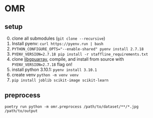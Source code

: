 # OMR

## setup

0. clone all submodules (`git clone --recursive`)
1. Install pyenv: `curl https://pyenv.run | bash`
2. `PYTHON_CONFIGURE_OPTS="--enable-shared" pyenv install 2.7.18`
3. `PYENV_VERSION=2.7.18 pip install -r staffline_requirements.txt`
4. clone [libgpuarray](https://github.com/Theano/libgpuarray/blob/master/doc/installation.rst), compile, and install from source with `PYENV_VERSION=2.7.18` flag on!
5. install python 3.10.1: `pyenv install 3.10.1`
5. create venv `python -m venv venv`
6. `pip install joblib scikit-image scikit-learn`

## preprocess
`poetry run python -m omr.preprocess /path/to/dataset/**/*.jpg /path/to/output`
